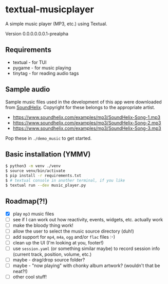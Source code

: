 # textual-musicplayer

A simple music player (MP3, etc.) using Textual.

Version 0.0.0.0.0.0.1-prealpha

## Requirements

- textual - for TUI
- pygame - for music playing
- tinytag - for reading audio tags

## Sample audio

Sample music files used in the development of this app were downloaded from [SoundHelix](https://www.soundhelix.com/).  Copyright for these belongs to the appropriate artist.

- https://www.soundhelix.com/examples/mp3/SoundHelix-Song-1.mp3
- https://www.soundhelix.com/examples/mp3/SoundHelix-Song-2.mp3
- https://www.soundhelix.com/examples/mp3/SoundHelix-Song-3.mp3

Pop these in `./demo_music` to get started.

## Basic installation (YMMV)

```bash
$ python3 -m venv ./venv
$ source venv/bin/activate
$ pip install -r requirements.txt
$ # textual console in another terminal, if you like
$ textual run --dev music_player.py
```

## Roadmap(?!)

- [x] play `mp3` music files
- [ ] see if I can work out how reactivity, events, widgets, etc. actually work
- [ ] make the bloody thing work!
- [ ] allow the user to select the music source directory (duh!)
- [ ] add support for `mp4`, `m4a`, `ogg` and/or `flac` files :-)
- [ ] clean up the UI (I'm looking at you, footer!)
- [ ] use `session.yaml` (or something similar maybe) to record session info (current track, position, volume, etc.)
- [ ] maybe - drag/drop source folder?
- [ ] maybe - "now playing" with chonky album artwork? (wouldn't that be neat?!)
- [ ] other cool stuff!

